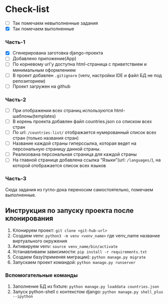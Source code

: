 # Check-list
- [ ] Так помечаем невыполненные задания
- [x] Так помечаем выполненные

### Часть-1
- [x] Сгенерирована заготовка django-проекта
- [ ] Добавлено приложение(App)
- [ ] По корневому url'у доступна html-страница с приветствием и минимальным оформлением
- [ ] В проект добавлен `.gitignore` (venv, настройки IDE и файл БД не под репозиторием)
- [ ] Проект загружен на github

### Часть-2
- [ ] При отображении всех страниц используются html-шаблоны(templates)
- [ ] В корень проекта добавлен файл countries.json со списком всех стран
- [ ] По url: `/countries-list/` отображается нумерованный список всех стран (только названия стран)
- [ ] Название каждой страны гиперссылка, которая ведет на персональную страницу данной страны.
- [ ] Реализована персональная страница для каждой страны
- [ ] На главной странице добавлена ссылка “Языки”(url: `/languages/`), на которой отображается список всех языков

### Часть-3
Сюда задания из гугло-дока переносим самостоятельно, помечаем выполненные.


## Инструкция по запуску проекта после клонирования

1. Клонируем проект: `git clone <git-hub-url>`
1. Создаем venv: `python3 -m venv <venv_name>`
где venv_name название виртуального окружения
1. Активируем venv: `source venv_name/bin/activate`
1. Устанавливаем зависимости: `pip install -r requirements.txt`
1. Создаем базу(применяя миграции): `python manage.py migrate`
1. Запускаем проект командой: `python manage.py runserver`

### Вспомогательные команды

1. Заполнение БД из fixture:
`python manage.py loaddata countries.json`
1. Запуск python-shell с контекстом django:
`python manage.py shell_plus --ipython`